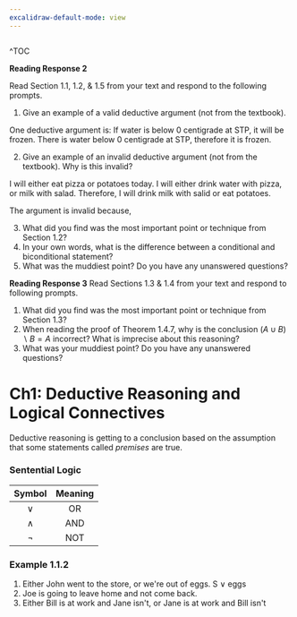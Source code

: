 ```yaml
---
excalidraw-default-mode: view
---
```


```toc

```

^TOC

**Reading Response 2**

Read Section 1.1, 1.2, & 1.5 from your text and respond to the following prompts.

1.  Give an example of a valid deductive argument (not from the textbook).

One deductive argument is: If water is below 0 centigrade at STP, it will be frozen. There is water below 0 centigrade at STP, therefore it is frozen.

2.  Give an example of an invalid deductive argument (not from the textbook). Why is this invalid?


I will either eat pizza or potatoes today.
I will either drink water with pizza, or milk with salad.
Therefore, I will drink milk with salid or eat potatoes.

The argument is invalid because, 

3.  What did you find was the most important point or technique from Section 1.2?
4.  In your own words, what is the difference between a conditional and biconditional statement?
5.  What was the muddiest point? Do you have any unanswered questions?


  **Reading Response 3**
Read Sections 1.3 & 1.4 from your text and respond to following prompts.

1.  What did you find was the most important point or technique from Section 1.3?
2.  When reading the proof of Theorem 1.4.7, why is the conclusion $(A\cup B)\backslash B = A$ incorrect? What is imprecise about this reasoning?
3.  What was your muddiest point? Do you have any unanswered questions?

# Ch1: Deductive Reasoning and Logical Connectives

Deductive reasoning is getting to a conclusion based on the assumption that some statements called *premises* are true. 

### Sentential Logic

| Symbol | Meaning |
| :---: | :---: |
| $\vee$ | OR |
| $\wedge$ | AND |
|$\neg$ | NOT |

### Example 1.1.2

1. Either John went to the store, or we're out of eggs.
		S $\vee$ eggs
2. Joe is going to leave home and not come back.
3. Either Bill is at work and Jane isn't, or Jane is at work and Bill isn't



